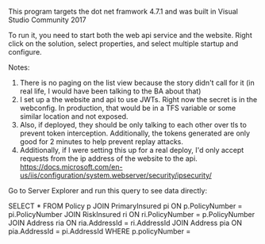 This program targets the dot net framwork 4.7.1 and was built in Visual Studio Community 2017

To run it, you need to start both the web api service and the website. Right click on the solution, select properties, and select multiple startup and configure.

Notes:
1. There is no paging on the list view because the story didn't call for it (in real life, I would have been talking to the BA about that)
2. I set up a the website and api to use JWTs. Right now the secret is in the webconfig. In production, that would be in a TFS variable or some similar location and not exposed.
3. Also, if deployed, they should be only talking to each other over tls to prevent token interception. Additionally, the tokens generated are only good for 2 minutes to help prevent replay attacks.
4. Additionally, if I were setting this up for a real deploy, I'd only accept requests from the ip address of the website to the api. https://docs.microsoft.com/en-us/iis/configuration/system.webserver/security/ipsecurity/

Go to Server Explorer and run this query to see data directly:
 
SELECT * FROM Policy p
JOIN PrimaryInsured pi ON p.PolicyNumber = pi.PolicyNumber
JOIN RiskInsured ri ON ri.PolicyNumber = p.PolicyNumber
JOIN Address ria ON ria.AddressId = ri.AddressId
JOIN Address pia ON pia.AddressId = pi.AddressId
WHERE p.policyNumber = 
